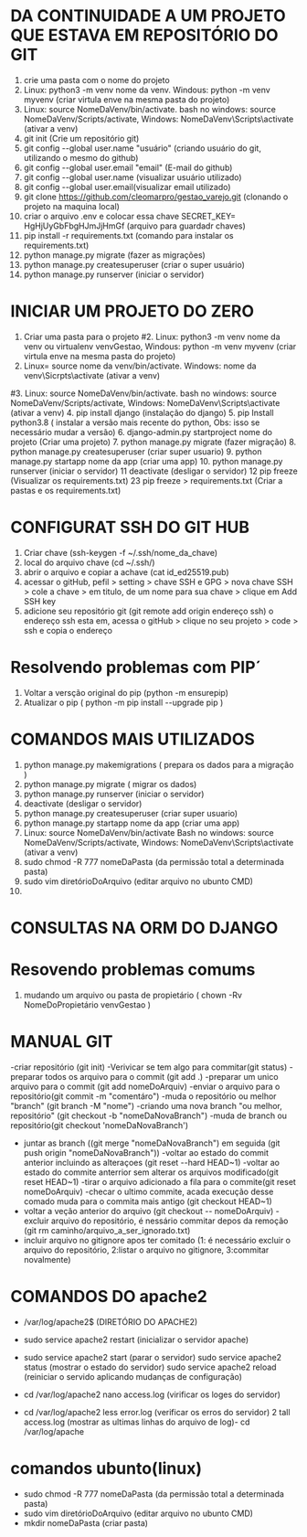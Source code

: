 # DA CONTINUIDADE A UM PROJETO QUE ESTAVA EM REPOSITÓRIO DO GIT



1. crie uma pasta com o nome do projeto
2. Linux:  python3 -m  venv  nome da venv.   Windous: python -m venv myvenv (criar virtula enve na mesma pasta do projeto)
3. Linux: source NomeDaVenv/bin/activate.
    bash no windows: source NomeDaVenv/Scripts/activate,
    Windows: NomeDaVenv\Scripts\activate (ativar a venv)
4. git init (Crie um repositório git)
5. git config --global user.name "usuário" (criando usuário do git, utilizando o mesmo do github)
6. git config --global user.email "email" (E-mail do github)
7. git config --global user.name (visualizar usuário utilizado)
8. git config --global user.email(visualizar email utilizado)
9. git clone  https://github.com/cleomarpro/gestao_varejo.git (clonando o projeto na maquina local)
10. criar o arquivo .env e colocar essa chave SECRET_KEY= HgHjUyGbFbgHJmJjHmGf (arquivo para guardadr chaves)
11. pip install -r requirements.txt (comando para instalar os  requirements.txt)
10. python manage.py migrate (fazer as migrações)
11.  python manage.py createsuperuser (criar o super usuário)
12. python manage.py runserver (iniciar o servidor)

# INICIAR UM PROJETO DO ZERO

1. Criar uma pasta para o projeto
#2. Linux:  python3 -m  venv  nome da venv ou virtualenv venvGestao,  Windous: python -m venv myvenv (criar virtula enve na mesma pasta do projeto)
3. Linux=  source nome da venv/bin/activate. Windows: nome da venv\Sicrpts\activate (ativar a venv)

#3. Linux: source NomeDaVenv/bin/activate.
    bash no windows: source NomeDaVenv/Scripts/activate,
    Windows: NomeDaVenv\Scripts\activate (ativar a venv)
4. pip install django (instalação do django)
5. pip Install python3.8    ( instalar a versão mais recente do python, Obs: isso se necessário mudar a versão)
6. django-admin.py startproject nome do projeto (Criar uma projeto)
7. python manage.py migrate (fazer migração)
8. python manage.py createsuperuser (criar super usuario)
9. python manage.py startapp nome da app (criar uma app)
10. python manage.py runserver (iniciar o servidor)
11 deactivate (desligar o servidor)
12 pip freeze (Visualizar os requirements.txt)
23 pip freeze > requirements.txt (Criar a pastas e os requirements.txt)

# CONFIGURAT SSH DO GIT HUB

1. Criar chave (ssh-keygen -f ~/.ssh/nome_da_chave)
2. local do arquivo chave (cd ~/.ssh/)
3. abrir o arquivo e copiar a achave (cat id_ed25519.pub)
4. acessar o gitHub, pefil > setting > chave SSH e GPG > nova chave SSH > cole a chave > em titulo, de um nome para sua chave > clique em Add SSH key
5. adicione seu repositório git (git remote add origin endereço ssh) o endereço ssh esta em, acessa o gitHub > clique no seu projeto > code > ssh e copia o endereço

# Resolvendo problemas com PIP´

1. Voltar a versção original do pip (python -m ensurepip)
2. Atualizar o pip ( python -m pip install --upgrade pip )
# COMANDOS MAIS UTILIZADOS

1. python manage.py makemigrations ( prepara os dados para a migração )
2. python manage.py migrate ( migrar os dados)
3. python manage.py runserver (iniciar o servidor)
3. deactivate (desligar o servidor)
4. python manage.py createsuperuser (criar super usuario)
5. python manage.py startapp nome da app (criar uma app)
6. Linux: source NomeDaVenv/bin/activate
    Bash no windows: source NomeDaVenv/Scripts/activate,
    Windows: NomeDaVenv\Scripts\activate (ativar a venv)
7. sudo chmod -R 777 nomeDaPasta (da permissão total a determinada pasta)
8. sudo vim diretórioDoArquivo (editar arquivo no ubunto CMD)
9. 

# CONSULTAS NA ORM DO DJANGO


# Resovendo problemas comums

1. mudando um arquivo ou pasta de propietário ( chown -Rv NomeDoPropietário venvGestao )

# MANUAL GIT

-criar repositório (git init)
-Verivicar se tem algo para commitar(git status)
-preparar todos os arquivo para o commit (git add .)
-preparar um unico arquivo para o commit (git add nomeDoArquiv)
-enviar o arquivo para o repositório(git commit -m "comentáro")
-muda o repositório ou melhor "branch" (git branch -M "nome")
-criando uma nova branch "ou melhor, repositório" (git checkout -b "nomeDaNovaBranch")
-muda de branch ou repositório(git checkout 'nomeDaNovaBranch')
- juntar as branch ((git merge "nomeDaNovaBranch") em seguida (git push origin "nomeDaNovaBranch"))
-voltar ao estado do commit anterior incluindo as alteraçoes (git reset --hard HEAD~1)
-voltar ao estado do commite anterrior sem alterar os arquivos modificado(git reset HEAD~1)
-tirar o arquivo adicionado a fila para o commite(git reset nomeDoArquiv)
-checar o ultimo commite, acada execução desse comado muda para o commita mais antigo (git checkout HEAD~1)
- voltar a veção anterior do arquivo (git checkout -- nomeDoArquiv)
-excluir arquivo do repositório, é nessário commitar depos da remoção (git rm caminho/arquivo_a_ser_ignorado.txt)
- incluir arquivo no gitignore apos ter comitado 
    (1: é necessário excluir o arquivo do repositório, 2:listar o arquivo no gitignore, 3:commitar novalmente)

# COMANDOS DO apache2

- /var/log/apache2$ (DIRETÓRIO DO APACHE2)

- sudo service apache2 restart (inicializar o servidor apache)
- sudo service apache2 start (parar o servidor)
sudo service apache2 status (mostrar o estado do servidor)
sudo service apache2 reload (reiniciar o servido aplicando mudanças de configuração)
- cd /var/log/apache2 nano access.log (virificar os loges do servidor)
- cd /var/log/apache2 less error.log (verificar os erros do servidor)
2 tall access.log (mostrar as ultimas linhas do arquivo de log)- cd /var/log/apache

# comandos ubunto(linux)

- sudo chmod -R 777 nomeDaPasta (da permissão total a determinada pasta)
- sudo vim diretórioDoArquivo (editar arquivo no ubunto CMD)
- mkdir nomeDaPasta (criar pasta)
